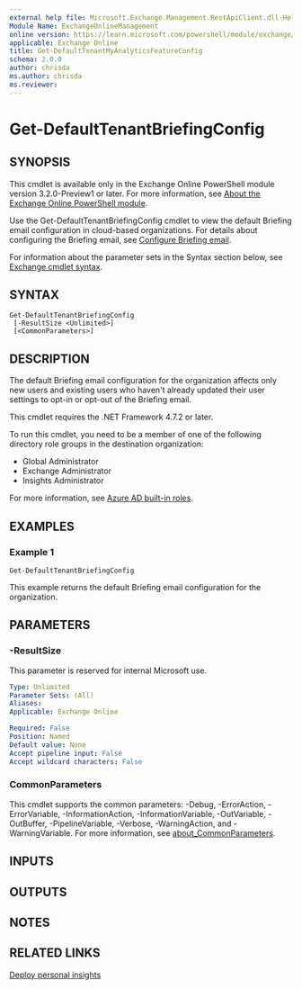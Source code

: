 ```yaml
---
external help file: Microsoft.Exchange.Management.RestApiClient.dll-Help.xml
Module Name: ExchangeOnlineManagement
online version: https://learn.microsoft.com/powershell/module/exchange/get-defaulttenantbriefingconfig
applicable: Exchange Online
title: Get-DefaultTenantMyAnalyticsFeatureConfig
schema: 2.0.0
author: chrisda
ms.author: chrisda
ms.reviewer:
---
```


# Get-DefaultTenantBriefingConfig

## SYNOPSIS
This cmdlet is available only in the Exchange Online PowerShell module version 3.2.0-Preview1 or later. For more information, see [About the Exchange Online PowerShell module](https://aka.ms/exov3-module).

Use the Get-DefaultTenantBriefingConfig cmdlet to view the default Briefing email configuration in cloud-based organizations. For details about configuring the Briefing email, see [Configure Briefing email](https://learn.microsoft.com/viva/insights/personal/Briefing/be-admin).

For information about the parameter sets in the Syntax section below, see [Exchange cmdlet syntax](https://learn.microsoft.com/powershell/exchange/exchange-cmdlet-syntax).

## SYNTAX

```
Get-DefaultTenantBriefingConfig
 [-ResultSize <Unlimited>]
 [<CommonParameters>]
```

## DESCRIPTION
The default Briefing email configuration for the organization affects only new users and existing users who haven't already updated their user settings to opt-in or opt-out of the Briefing email.

This cmdlet requires the .NET Framework 4.7.2 or later.

To run this cmdlet, you need to be a member of one of the following directory role groups in the destination organization:

- Global Administrator
- Exchange Administrator
- Insights Administrator

For more information, see [Azure AD built-in roles](https://learn.microsoft.com/azure/active-directory/roles/permissions-reference).

## EXAMPLES

### Example 1
```
Get-DefaultTenantBriefingConfig
```

This example returns the default Briefing email configuration for the organization.

## PARAMETERS

### -ResultSize
This parameter is reserved for internal Microsoft use.

```yaml
Type: Unlimited
Parameter Sets: (All)
Aliases:
Applicable: Exchange Online

Required: False
Position: Named
Default value: None
Accept pipeline input: False
Accept wildcard characters: False
```

### CommonParameters
This cmdlet supports the common parameters: -Debug, -ErrorAction, -ErrorVariable, -InformationAction, -InformationVariable, -OutVariable, -OutBuffer, -PipelineVariable, -Verbose, -WarningAction, and -WarningVariable. For more information, see [about_CommonParameters](https://go.microsoft.com/fwlink/p/?LinkID=113216).

## INPUTS

## OUTPUTS

## NOTES

## RELATED LINKS

[Deploy personal insights](https://learn.microsoft.com/viva/insights/personal/setup/deployment-guide)
